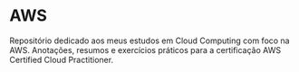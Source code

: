 # AWS
Repositório dedicado aos meus estudos em Cloud Computing com foco na AWS. Anotações, resumos e exercícios práticos para a certificação AWS Certified Cloud Practitioner.
